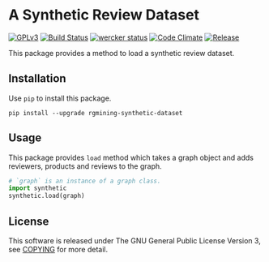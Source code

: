 # A Synthetic Review Dataset
[![GPLv3](https://img.shields.io/badge/license-GPLv3-blue.svg)](https://www.gnu.org/copyleft/gpl.html)
[![Build Status](https://travis-ci.org/rgmining/synthetic.svg?branch=master)](https://travis-ci.org/rgmining/synthetic)
[![wercker status](https://app.wercker.com/status/41b8ce3d4b5522780908f816eae1a63d/s/master "wercker status")](https://app.wercker.com/project/byKey/41b8ce3d4b5522780908f816eae1a63d)
[![Code Climate](https://codeclimate.com/github/rgmining/synthetic/badges/gpa.svg)](https://codeclimate.com/github/rgmining/synthetic)
[![Release](https://img.shields.io/badge/release-0.9.0-brightgreen.svg)](https://github.com/rgmining/synthetic/releases/tag/v0.9.0)

This package provides a method to load a synthetic review dataset.


## Installation
Use `pip` to install this package.

```shell
pip install --upgrade rgmining-synthetic-dataset
```


## Usage
This package provides `load` method which takes a graph object and adds
reviewers, products and reviews to the graph.

```py
# `graph` is an instance of a graph class.
import synthetic
synthetic.load(graph)
```


## License
This software is released under The GNU General Public License Version 3,
see [COPYING](COPYING) for more detail.
